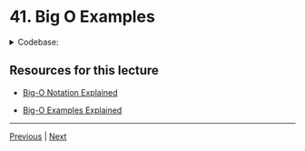 # 41. Big O Examples

<details>
  <summary> Codebase: </summary>

-   [03-big-o-examples.py](../../codebase/python-ds-interview/01-intro-big-o/03-big-o-examples.py)

-   [03-Big O Examples .ipynb](https://github.com/jmportilla/Python-for-Algorithms--Data-Structures--and-Interviews/blob/master/01-Algorithm%20Analysis%20and%20Big%20O/03-Big%20O%20Examples%20.ipynb)

</details>

##  Resources for this lecture

* [Big-O Notation Explained](http://stackoverflow.com/questions/487258/plain-english-explanation-of-big-o/487278#487278)

* [Big-O Examples Explained](http://stackoverflow.com/questions/2307283/what-does-olog-n-mean-exactly)

---

[Previous](./40_Big-O-Notation.md) | [Next](./42_Homework-Reading-Asssignment.md)
